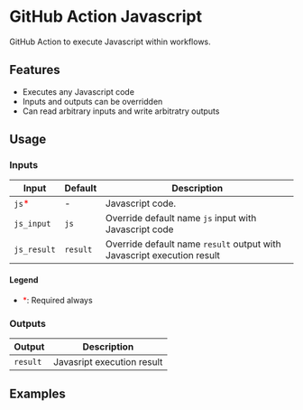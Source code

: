 # GitHub Action Javascript

GitHub Action to execute Javascript within workflows.

## Features

- Executes any Javascript code
- Inputs and outputs can be overridden
- Can read arbitrary inputs and write arbitratry outputs

## Usage

### Inputs

| Input                                             | Default  | Description                                                            |
|---------------------------------------------------|----------|------------------------------------------------------------------------|
| `js`<span style="color:red">*</span>              | -        | Javascript code.                                                       |
| `js_input`                                        | `js`     | Override default name `js` input with Javascript code                  |
| `js_result`                                       | `result` | Override default name `result` output with Javascript execution result |

#### Legend

- <span style="color:red">*</span>: Required always

### Outputs

| Output   | Description                |
|----------|----------------------------|
| `result` | Javasript execution result |

## Examples

